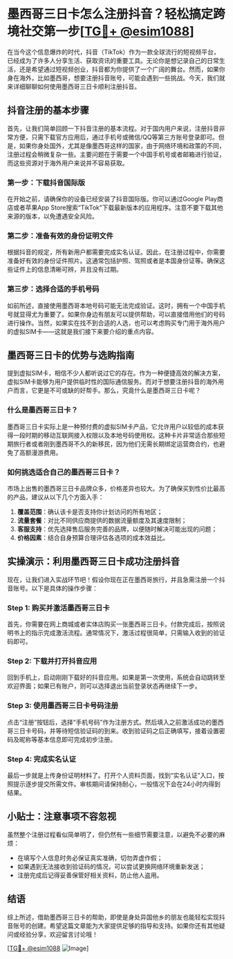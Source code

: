 # 墨西哥三日卡怎么注册抖音？轻松搞定跨境社交第一步[[TG💪+ @esim1088](https://t.me/s/esim1088)]

在当今这个信息爆炸的时代，抖音（TikTok）作为一款全球流行的短视频平台，已经成为了许多人分享生活、获取资讯的重要工具。无论你是想记录自己的日常生活，还是希望通过短视频创业，抖音都为你提供了一个广阔的舞台。然而，如果你身在海外，比如墨西哥，想要注册抖音账号，可能会遇到一些挑战。今天，我们就来详细聊聊如何使用墨西哥三日卡顺利注册抖音。

## 抖音注册的基本步骤

首先，让我们简单回顾一下抖音注册的基本流程。对于国内用户来说，注册抖音非常方便，只需下载官方应用后，通过手机号或微信/QQ等第三方账号登录即可。但是，如果你身处国外，尤其是像墨西哥这样的国家，由于网络环境和政策的不同，注册过程会稍微复杂一些。主要问题在于需要一个中国手机号或者邮箱进行验证，而这些资源对于海外用户来说并不容易获取。

### 第一步：下载抖音国际版

在开始之前，请确保你的设备已经安装了抖音国际版。你可以通过Google Play商店或者苹果App Store搜索“TikTok”下载最新版本的应用程序。注意不要下载其他来源的版本，以免遭遇安全风险。

### 第二步：准备有效的身份证明文件

根据抖音的规定，所有新用户都需要完成实名认证。因此，在注册过程中，你需要准备好有效的身份证件照片。这通常包括护照、驾照或者是本国身份证等。确保这些证件上的信息清晰可辨，并且没有过期。

### 第三步：选择合适的手机号码

如前所述，直接使用墨西哥本地号码可能无法完成验证。这时，拥有一个中国手机号就显得尤为重要了。如果你身边有朋友可以提供帮助，可以直接借用他们的号码进行操作。当然，如果实在找不到合适的人选，也可以考虑购买专门用于海外用户的虚拟SIM卡——这就是我们接下来要介绍的重点内容。

## 墨西哥三日卡的优势与选购指南

提到虚拟SIM卡，相信不少人都听说过它的存在。作为一种便捷高效的解决方案，虚拟SIM卡能够为用户提供临时性的国际通信服务。而对于想要注册抖音的海外用户而言，它更是不可或缺的好帮手。那么，究竟什么是墨西哥三日卡呢？

### 什么是墨西哥三日卡？

墨西哥三日卡实际上是一种预付费的虚拟SIM卡产品，它允许用户以较低的成本获得一段时期的移动互联网接入权限以及本地号码使用权。这种卡片非常适合那些短期旅行者或者刚到墨西哥不久的新移民，因为他们无需长期绑定运营商合约，也避免了高额漫游费用。

### 如何挑选适合自己的墨西哥三日卡？

市场上出售的墨西哥三日卡品牌众多，价格差异也较大。为了确保买到性价比最高的产品，建议从以下几个方面入手：

1. **覆盖范围**：确认该卡是否支持你计划访问的所有地区；
2. **流量套餐**：对比不同供应商提供的数据流量额度及其速度限制；
3. **客服支持**：优先选择售后服务完善的品牌，以便随时解决可能出现的问题；
4. **价格因素**：结合自身预算合理评估各选项的成本效益比。

## 实操演示：利用墨西哥三日卡成功注册抖音

现在，让我们进入实战环节吧！假设你现在正在墨西哥旅行，并且急需注册一个抖音账号。以下是具体的操作步骤：

### Step 1: 购买并激活墨西哥三日卡

首先，你需要在网上商城或者实体店购买一张墨西哥三日卡。付款完成后，按照说明书上的指示完成激活流程。通常情况下，激活过程很简单，只需输入收到的验证码即可。

### Step 2: 下载并打开抖音应用

回到手机上，启动刚刚下载好的抖音应用。如果是第一次使用，系统会自动跳转至欢迎界面；如果已有账户，则可以选择退出当前登录状态再继续下一步。

### Step 3: 使用墨西哥三日卡号码注册

点击“注册”按钮后，选择“手机号码”作为注册方式。然后填入之前激活成功的墨西哥三日卡号码，并等待短信验证码的到来。收到验证码之后正确填写，接着设置密码及昵称等基本信息即可完成初步注册。

### Step 4: 完成实名认证

最后一步就是上传身份证明材料了。打开个人资料页面，找到“实名认证”入口，按照提示逐步提交所需文件。审核期间请保持耐心，一般情况下会在24小时内得到结果。

## 小贴士：注意事项不容忽视

虽然整个注册过程看似简单明了，但仍然有一些细节需要注意，以避免不必要的麻烦：

- 在填写个人信息时务必保证真实准确，切勿弄虚作假；
- 如果遇到无法接收到验证码的情况，可以尝试更换网络环境重新发送；
- 注册完成后记得妥善保管好相关资料，防止他人盗用。

## 结语

综上所述，借助墨西哥三日卡的帮助，即使是身处异国他乡的朋友也能轻松实现抖音账号的创建。希望这篇文章能为大家提供足够的指导和支持。如果你还有其他疑问或经验分享，欢迎留言讨论哦！

[[TG💪+ @esim1088](https://t.me/s/esim1088) ![Image](https://i.postimg.cc/4NQfJmqS/Snipaste-2025-05-13-00-14-12.png)]